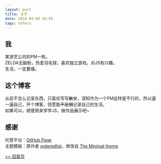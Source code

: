 ```yaml
---
layout: post
title: 关于
date: 2018-04-09 18:59
tags: others
---
```


## 我
某游艺公司的PM一枚。  
ZELDA无脑粉，热爱羽毛球，喜欢独立游戏，对JS有兴趣。  
生活，一定要燥。

## 这个博客
从前不怎么记录东西，只喜欢写写~~散文~~，深知作为一个PM这样是不行的，所以逼一逼自己，开个博客，但愿能~~不定期~~记录自己的生活。  
如果可以，顺便用来学学JS，做作品展示吧~

## 感谢
托管平台：[GitHub Page](https://pages.github.com/)  
主题模板：原作者 [orderedlist](https://github.com/orderedlist)，修改自 [The Minimal theme](https://github.com/pages-themes/minimal)

[<< 回首页](..)